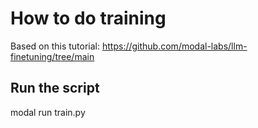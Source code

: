 # How to do training

Based on this tutorial:
https://github.com/modal-labs/llm-finetuning/tree/main

## Run the script
modal run train.py